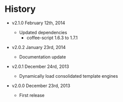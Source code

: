 # History

- v2.1.0 February 12th, 2014
	- Updated dependencies
		- coffee-script 1.6.3 to 1.7.1

- v2.0.2 January 23rd, 2014
	- Documentation update

- v2.0.1 December 24rd, 2013
	- Dynamically load consolidated template engines

- v2.0.0 December 23rd, 2013
	- First release

